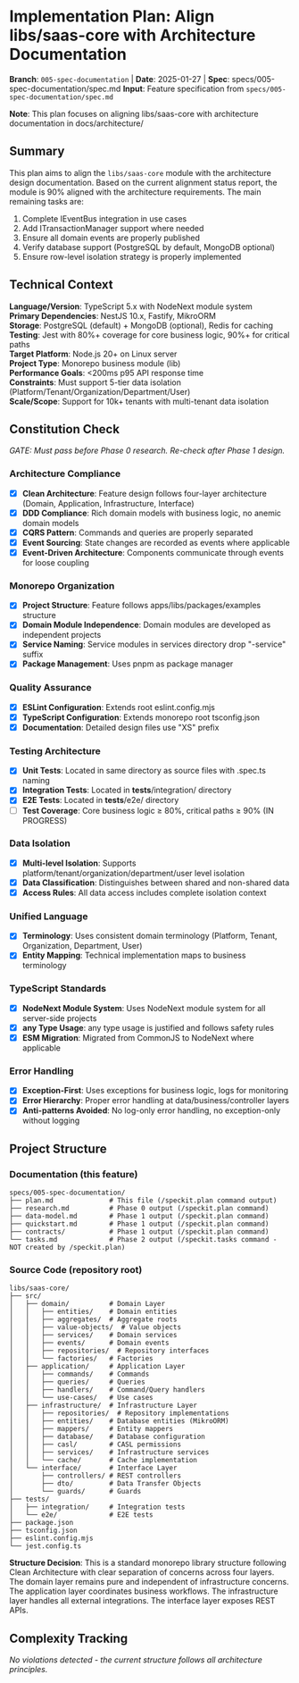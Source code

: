 # Implementation Plan: Align libs/saas-core with Architecture Documentation

**Branch**: `005-spec-documentation` | **Date**: 2025-01-27 | **Spec**: specs/005-spec-documentation/spec.md
**Input**: Feature specification from `specs/005-spec-documentation/spec.md`

**Note**: This plan focuses on aligning libs/saas-core with architecture documentation in docs/architecture/

## Summary

This plan aims to align the `libs/saas-core` module with the architecture design documentation. Based on the current alignment status report, the module is 90% aligned with the architecture requirements. The main remaining tasks are:

1. Complete IEventBus integration in use cases
2. Add ITransactionManager support where needed
3. Ensure all domain events are properly published
4. Verify database support (PostgreSQL by default, MongoDB optional)
5. Ensure row-level isolation strategy is properly implemented

## Technical Context

**Language/Version**: TypeScript 5.x with NodeNext module system  
**Primary Dependencies**: NestJS 10.x, Fastify, MikroORM  
**Storage**: PostgreSQL (default) + MongoDB (optional), Redis for caching  
**Testing**: Jest with 80%+ coverage for core business logic, 90%+ for critical paths  
**Target Platform**: Node.js 20+ on Linux server  
**Project Type**: Monorepo business module (lib)  
**Performance Goals**: <200ms p95 API response time  
**Constraints**: Must support 5-tier data isolation (Platform/Tenant/Organization/Department/User)  
**Scale/Scope**: Support for 10k+ tenants with multi-tenant data isolation  

## Constitution Check

_GATE: Must pass before Phase 0 research. Re-check after Phase 1 design._

### Architecture Compliance

- [x] **Clean Architecture**: Feature design follows four-layer architecture (Domain, Application, Infrastructure, Interface)
- [x] **DDD Compliance**: Rich domain models with business logic, no anemic domain models
- [x] **CQRS Pattern**: Commands and queries are properly separated
- [x] **Event Sourcing**: State changes are recorded as events where applicable
- [x] **Event-Driven Architecture**: Components communicate through events for loose coupling

### Monorepo Organization

- [x] **Project Structure**: Feature follows apps/libs/packages/examples structure
- [x] **Domain Module Independence**: Domain modules are developed as independent projects
- [x] **Service Naming**: Service modules in services directory drop "-service" suffix
- [x] **Package Management**: Uses pnpm as package manager

### Quality Assurance

- [x] **ESLint Configuration**: Extends root eslint.config.mjs
- [x] **TypeScript Configuration**: Extends monorepo root tsconfig.json
- [x] **Documentation**: Detailed design files use "XS" prefix

### Testing Architecture

- [x] **Unit Tests**: Located in same directory as source files with .spec.ts naming
- [x] **Integration Tests**: Located in **tests**/integration/ directory
- [x] **E2E Tests**: Located in **tests**/e2e/ directory
- [ ] **Test Coverage**: Core business logic ≥ 80%, critical paths ≥ 90% (IN PROGRESS)

### Data Isolation

- [x] **Multi-level Isolation**: Supports platform/tenant/organization/department/user level isolation
- [x] **Data Classification**: Distinguishes between shared and non-shared data
- [x] **Access Rules**: All data access includes complete isolation context

### Unified Language

- [x] **Terminology**: Uses consistent domain terminology (Platform, Tenant, Organization, Department, User)
- [x] **Entity Mapping**: Technical implementation maps to business terminology

### TypeScript Standards

- [x] **NodeNext Module System**: Uses NodeNext module system for all server-side projects
- [x] **any Type Usage**: any type usage is justified and follows safety rules
- [x] **ESM Migration**: Migrated from CommonJS to NodeNext where applicable

### Error Handling

- [x] **Exception-First**: Uses exceptions for business logic, logs for monitoring
- [x] **Error Hierarchy**: Proper error handling at data/business/controller layers
- [x] **Anti-patterns Avoided**: No log-only error handling, no exception-only without logging

## Project Structure

### Documentation (this feature)

```
specs/005-spec-documentation/
├── plan.md              # This file (/speckit.plan command output)
├── research.md          # Phase 0 output (/speckit.plan command)
├── data-model.md        # Phase 1 output (/speckit.plan command)
├── quickstart.md        # Phase 1 output (/speckit.plan command)
├── contracts/           # Phase 1 output (/speckit.plan command)
└── tasks.md             # Phase 2 output (/speckit.tasks command - NOT created by /speckit.plan)
```

### Source Code (repository root)

```
libs/saas-core/
├── src/
│   ├── domain/          # Domain Layer
│   │   ├── entities/    # Domain entities
│   │   ├── aggregates/  # Aggregate roots
│   │   ├── value-objects/  # Value objects
│   │   ├── services/    # Domain services
│   │   ├── events/      # Domain events
│   │   ├── repositories/  # Repository interfaces
│   │   └── factories/   # Factories
│   ├── application/     # Application Layer
│   │   ├── commands/    # Commands
│   │   ├── queries/     # Queries
│   │   ├── handlers/    # Command/Query handlers
│   │   └── use-cases/   # Use cases
│   ├── infrastructure/  # Infrastructure Layer
│   │   ├── repositories/  # Repository implementations
│   │   ├── entities/    # Database entities (MikroORM)
│   │   ├── mappers/     # Entity mappers
│   │   ├── database/    # Database configuration
│   │   ├── casl/        # CASL permissions
│   │   ├── services/    # Infrastructure services
│   │   └── cache/       # Cache implementation
│   └── interface/       # Interface Layer
│       ├── controllers/ # REST controllers
│       ├── dto/         # Data Transfer Objects
│       └── guards/      # Guards
├── tests/
│   ├── integration/     # Integration tests
│   └── e2e/             # E2E tests
├── package.json
├── tsconfig.json
├── eslint.config.mjs
└── jest.config.ts
```

**Structure Decision**: This is a standard monorepo library structure following Clean Architecture with clear separation of concerns across four layers. The domain layer remains pure and independent of infrastructure concerns. The application layer coordinates business workflows. The infrastructure layer handles all external integrations. The interface layer exposes REST APIs.

## Complexity Tracking

_No violations detected - the current structure follows all architecture principles._
